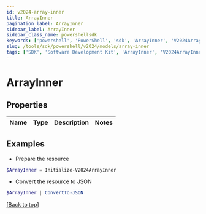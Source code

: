 ```yaml
---
id: v2024-array-inner
title: ArrayInner
pagination_label: ArrayInner
sidebar_label: ArrayInner
sidebar_class_name: powershellsdk
keywords: ['powershell', 'PowerShell', 'sdk', 'ArrayInner', 'V2024ArrayInner'] 
slug: /tools/sdk/powershell/v2024/models/array-inner
tags: ['SDK', 'Software Development Kit', 'ArrayInner', 'V2024ArrayInner']
---
```



# ArrayInner

## Properties

Name | Type | Description | Notes
------------ | ------------- | ------------- | -------------

## Examples

- Prepare the resource
```powershell
$ArrayInner = Initialize-V2024ArrayInner 
```

- Convert the resource to JSON
```powershell
$ArrayInner | ConvertTo-JSON
```


[[Back to top]](#) 

